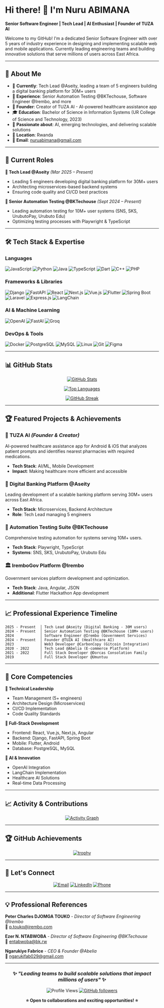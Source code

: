 # Hi there! 👋 I'm Nuru ABIMANA

**Senior Software Engineer | Tech Lead | AI Enthusiast | Founder of TUZA AI**

Welcome to my GitHub! I'm a dedicated Senior Software Engineer with over 5 years of industry experience in designing and implementing scalable web and mobile applications. Currently leading engineering teams and building innovative solutions that serve millions of users across East Africa.

---

## 🚀 About Me

- 🔭 **Currently**: Tech Lead @Aseity, leading a team of 5 engineers building a digital banking platform for 30M+ users
- 🏢 **Experience**: Senior Automation Testing @BKTechouse, Software Engineer @Irembo, and more
- 🤖 **Founder**: Creator of TUZA AI - AI-powered healthcare assistance app
- 🎓 **Education**: Bachelor of Science in Information Systems (UR College of Science and Technology, 2023)
- 🌱 **Passionate about**: AI, emerging technologies, and delivering scalable solutions
- 📍 **Location**: Rwanda
- 📧 **Email**: nuruabimana@gmail.com

---

## 💼 Current Roles

**🎯 Tech Lead @Aseity** *(Mar 2025 – Present)*
- Leading 5 engineers developing digital banking platform for 30M+ users
- Architecting microservices-based backend systems
- Ensuring code quality and CI/CD best practices

**🧪 Senior Automation Testing @BKTechouse** *(Sept 2024 – Present)*
- Leading automation testing for 10M+ user systems (SNS, SKS, UrubutoPay, Urubuto Edu)
- Optimizing testing processes with Playwright & TypeScript

---

## 🛠️ Tech Stack & Expertise

### **Languages**
<div align="left">

![JavaScript](https://img.shields.io/badge/JavaScript-F7DF1E?style=for-the-badge&logo=javascript&logoColor=black)
![Python](https://img.shields.io/badge/Python-3776AB?style=for-the-badge&logo=python&logoColor=white)
![Java](https://img.shields.io/badge/Java-ED8B00?style=for-the-badge&logo=openjdk&logoColor=white)
![TypeScript](https://img.shields.io/badge/TypeScript-007ACC?style=for-the-badge&logo=typescript&logoColor=white)
![Dart](https://img.shields.io/badge/Dart-0175C2?style=for-the-badge&logo=dart&logoColor=white)
![C++](https://img.shields.io/badge/C++-00599C?style=for-the-badge&logo=c%2B%2B&logoColor=white)
![PHP](https://img.shields.io/badge/PHP-777BB4?style=for-the-badge&logo=php&logoColor=white)

</div>

### **Frameworks & Libraries**
<div align="left">

![Django](https://img.shields.io/badge/Django-092E20?style=for-the-badge&logo=django&logoColor=white)
![FastAPI](https://img.shields.io/badge/FastAPI-005571?style=for-the-badge&logo=fastapi)
![React](https://img.shields.io/badge/React-20232A?style=for-the-badge&logo=react&logoColor=61DAFB)
![Next.js](https://img.shields.io/badge/Next.js-000000?style=for-the-badge&logo=nextdotjs&logoColor=white)
![Vue.js](https://img.shields.io/badge/Vue.js-35495E?style=for-the-badge&logo=vuedotjs&logoColor=4FC08D)
![Flutter](https://img.shields.io/badge/Flutter-02569B?style=for-the-badge&logo=flutter&logoColor=white)
![Spring Boot](https://img.shields.io/badge/Spring_Boot-F2F4F9?style=for-the-badge&logo=spring-boot)
![Laravel](https://img.shields.io/badge/Laravel-FF2D20?style=for-the-badge&logo=laravel&logoColor=white)
![Express.js](https://img.shields.io/badge/Express.js-404D59?style=for-the-badge)
![LangChain](https://img.shields.io/badge/LangChain-121212?style=for-the-badge&logo=langchain&logoColor=white)

</div>

### **AI & Machine Learning**
<div align="left">

![OpenAI](https://img.shields.io/badge/OpenAI-412991?style=for-the-badge&logo=openai&logoColor=white)
![FastAI](https://img.shields.io/badge/FastAI-00A98F?style=for-the-badge&logo=fastai&logoColor=white)
![Groq](https://img.shields.io/badge/Groq-FF6B35?style=for-the-badge&logo=groq&logoColor=white)

</div>

### **DevOps & Tools**
<div align="left">

![Docker](https://img.shields.io/badge/Docker-2496ED?style=for-the-badge&logo=docker&logoColor=white)
![PostgreSQL](https://img.shields.io/badge/PostgreSQL-316192?style=for-the-badge&logo=postgresql&logoColor=white)
![MySQL](https://img.shields.io/badge/MySQL-005C84?style=for-the-badge&logo=mysql&logoColor=white)
![Linux](https://img.shields.io/badge/Linux-FCC624?style=for-the-badge&logo=linux&logoColor=black)
![Git](https://img.shields.io/badge/Git-F05032?style=for-the-badge&logo=git&logoColor=white)
![Figma](https://img.shields.io/badge/Figma-F24E1E?style=for-the-badge&logo=figma&logoColor=white)

</div>

---

## 📊 GitHub Stats

<div align="center">
  
[![GitHub Stats](https://github-readme-stats.vercel.app/api?username=AbimanaNuru&show_icons=true&theme=radical&count_private=true&include_all_commits=true)](https://github.com/AbimanaNuru)

[![Top Languages](https://github-readme-stats.vercel.app/api/top-langs/?username=AbimanaNuru&layout=compact&theme=radical&langs_count=10)](https://github.com/AbimanaNuru)

</div>

<div align="center">

[![GitHub Streak](https://github-readme-streak-stats.herokuapp.com/?user=AbimanaNuru&theme=radical)](https://github.com/AbimanaNuru)

</div>

---

## 🏆 Featured Projects & Achievements

### 🤖 **TUZA AI** *(Founder & Creator)*
AI-powered healthcare assistance app for Android & iOS that analyzes patient prompts and identifies nearest pharmacies with required medications.
- **Tech Stack**: AI/ML, Mobile Development
- **Impact**: Making healthcare more efficient and accessible

### 🏦 **Digital Banking Platform @Aseity**
Leading development of a scalable banking platform serving 30M+ users across East Africa.
- **Tech Stack**: Microservices, Backend Architecture
- **Role**: Tech Lead managing 5 engineers

### 🧪 **Automation Testing Suite @BKTechouse**
Comprehensive testing automation for systems serving 10M+ users.
- **Tech Stack**: Playwright, TypeScript
- **Systems**: SNS, SKS, UrubutoPay, Urubuto Edu

### 🏛️ **IremboGov Platform @Irembo**
Government services platform development and optimization.
- **Tech Stack**: Java, Angular, JSON
- **Additional**: Flutter Hackathon App development

---

## 📈 Professional Experience Timeline

```
2025 - Present  │ Tech Lead @Aseity (Digital Banking - 30M users)
2024 - Present  │ Senior Automation Testing @BKTechouse (10M+ users)
2024            │ Software Engineer @Irembo (Government Services)
2024 - Present  │ Founder @TUZA AI (Healthcare AI)
2023            │ Web3 Developer @CarbonCopy (Gitcoin Integration)
2020 - 2022     │ Tech Lead @Abelia (E-commerce Platform)
2021 - 2022     │ Full Stack Developer @Dorcas Consolation Family
2019            │ Full Stack Developer @Umuntuu
```

---

## 🌟 Core Competencies

**🔧 Technical Leadership**
- Team Management (5+ engineers)
- Architecture Design (Microservices)
- CI/CD Implementation
- Code Quality Standards

**🚀 Full-Stack Development**
- Frontend: React, Vue.js, Next.js, Angular
- Backend: Django, FastAPI, Spring Boot
- Mobile: Flutter, Android
- Database: PostgreSQL, MySQL

**🤖 AI & Innovation**
- OpenAI Integration
- LangChain Implementation
- Healthcare AI Solutions
- Real-time Data Processing

---

## 📈 Activity & Contributions

<div align="center">

[![Activity Graph](https://github-readme-activity-graph.vercel.app/graph?username=AbimanaNuru&theme=react-dark&bg_color=20232a&hide_border=true)](https://github.com/AbimanaNuru)

</div>

---

## 🏆 GitHub Achievements

<div align="center">

[![trophy](https://github-profile-trophy.vercel.app/?username=AbimanaNuru&theme=radical&row=2&column=4)](https://github.com/AbimanaNuru)

</div>

---

## 🤝 Let's Connect

<div align="center">

[![Email](https://img.shields.io/badge/Email-nuruabimana@gmail.com-D14836?style=for-the-badge&logo=gmail&logoColor=white)](mailto:nuruabimana@gmail.com)
[![LinkedIn](https://img.shields.io/badge/LinkedIn-Connect-0077B5?style=for-the-badge&logo=linkedin&logoColor=white)](https://linkedin.com/in/nuru-abimana)
[![Phone](https://img.shields.io/badge/Phone-+250789424105-25D366?style=for-the-badge&logo=whatsapp&logoColor=white)](tel:+250789424105)

</div>

---

## 💡 Professional References

**Peter Charles DJOMGA TOUKO** - *Director of Software Engineering @Irembo*  
📧 p.touko@irembo.com

**Ezer N. NTABWOBA** - *Director of Software Engineering @BKTechouse*  
📧 entabwoba@bk.rw

**Ngarukiye Fabrice** - *CEO & Founder @Abelia*  
📧 ngarukifab029@gmail.com

---

<div align="center">

### ✨ *"Leading teams to build scalable solutions that impact millions of users"* ✨

![Profile Views](https://komarev.com/ghpvc/?username=AbimanaNuru&color=brightgreen&style=flat-square&label=Profile+Views)
[![GitHub followers](https://img.shields.io/github/followers/AbimanaNuru?style=social)](https://github.com/AbimanaNuru?tab=followers)

**⭐ Open to collaborations and exciting opportunities! ⭐**

</div>
